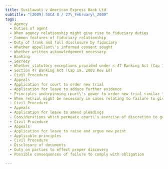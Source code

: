 ```yaml
---
title: Susilawati v American Express Bank Ltd 
subtitle: "[2009] SGCA 8 / 27\_February\_2009"
tags:
  - Agency
  - Duties of agent
  - When agency relationship might give rise to fiduciary duties
  - Common features of fiduciary relationship
  - Duty of frank and full disclosure by fiduciary
  - Whether appellant\'s informed consent sought
  - Whether written acknowledgement necessary
  - Banking
  - Secrecy
  - Whether statutory exceptions provided under s 47 Banking Act (Cap 19, 2003 Rev Ed) exhaustive and whether room remained for general common law exceptions
  - Section 47 Banking Act (Cap 19, 2003 Rev Ed)
  - Civil Procedure
  - Appeals
  - Application for court to order new trial
  - Application for leave to adduce further evidence
  - Principles underpinning court\'s power to order new trial similar to those applicable when appellate court asked to hear new evidence
  - When retrial might be necessary in cases relating to failure to give proper discovery
  - Civil Procedure
  - Appeals
  - Application for leave to amend pleadings
  - Considerations which permeate court\'s exercise of discretion to grant leave to amend pleadings similar to those underpinning discretion to allow new point to be raised and argued on appeal
  - Civil Procedure
  - Appeals
  - Application for leave to raise and argue new point
  - Applicable principles
  - Civil Procedure
  - Disclosure of documents
  - Duty on parties to effect proper discovery
  - Possible consequences of failure to comply with obligation

---
```



